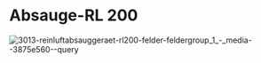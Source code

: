 # Absauge-RL 200
![3013-reinluftabsauggeraet-rl200-felder-feldergroup_1_-_media--3875e560--query](https://user-images.githubusercontent.com/42463588/149331293-7ce102f2-bbdc-48d4-a309-3f767487afd5.png)
